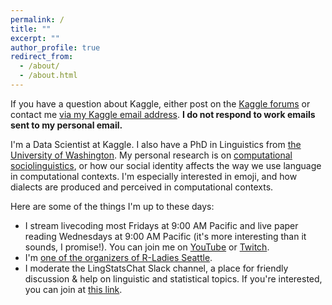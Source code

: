 ```yaml
---
permalink: /
title: ""
excerpt: ""
author_profile: true
redirect_from: 
  - /about/
  - /about.html
---
```


If you have a question about Kaggle, either post on the [Kaggle forums](kaggle.com/discussion) or contact me [via my Kaggle email address](mailto:rachael@kaggle.com). **I do not respond to work emails sent to my personal email.**

I'm a Data Scientist at Kaggle. I also have a PhD in Linguistics from [the University of Washington](https://linguistics.washington.edu/). My personal research is on [computational sociolinguistics](https://makingnoiseandhearingthings.com/2017/06/13/what-is-computational-sociolinguistics-and-whos-doing-it/), or how our social identity affects the way we use language in computational contexts. I'm especially interested in emoji, and how dialects are produced and perceived in computational contexts.

Here are some of the things I'm up to these days:
* I stream livecoding most Fridays at 9:00 AM Pacific and live paper reading Wednesdays at 9:00 AM Pacific (it's more interesting than it sounds, I promise!). You can join me on [YouTube](https://www.youtube.com/user/Kaggledotcom/live) or [Twitch](https://www.twitch.tv/rctatman). 
* I'm [one of the organizers of R-Ladies Seattle](https://www.meetup.com/rladies-seattle/).
* I moderate the LingStatsChat Slack channel, a place for friendly discussion & help on linguistic and statistical topics. If you're interested, you can join at [this link](https://lingstatschat-autoinvite.herokuapp.com/).
